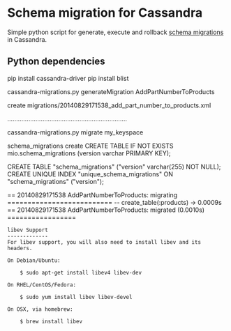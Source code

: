# Schema migration for Cassandra

Simple python script for generate, execute and rollback [schema migrations](http://en.wikipedia.org/wiki/Schema_migration) in Cassandra.

## Python dependencies

pip install cassandra-driver
pip install blist



cassandra-migrations.py generateMigration AddPartNumberToProducts

create    migrations/20140829171538_add_part_number_to_products.xml

....................................................................

cassandra-migrations.py migrate my_keyspace

schema_migrations create
CREATE TABLE IF NOT EXISTS mio.schema_migrations (version varchar PRIMARY KEY);

CREATE TABLE "schema_migrations" ("version" varchar(255) NOT NULL);
CREATE UNIQUE INDEX "unique_schema_migrations" ON "schema_migrations" ("version");


== 20140829171538 AddPartNumberToProducts: migrating ==========================
-- create_table(:products)
   -> 0.0009s
== 20140829171538 AddPartNumberToProducts: migrated (0.0010s) =================






    libev Support
    -------------
    For libev support, you will also need to install libev and its headers.
    
    On Debian/Ubuntu:
    
        $ sudo apt-get install libev4 libev-dev
    
    On RHEL/CentOS/Fedora:
    
        $ sudo yum install libev libev-devel
    
    On OSX, via homebrew:
    
        $ brew install libev


